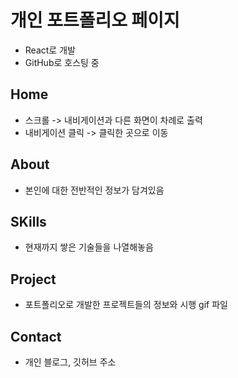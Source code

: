 # 개인 포트폴리오 페이지
- React로 개발
- GitHub로 호스팅 중 

## Home
- 스크롤 -> 내비게이션과 다른 화면이 차례로 출력
- 내비게이션 클릭 -> 클릭한 곳으로 이동

## About 
- 본인에 대한 전반적인 정보가 담겨있음

## SKills
- 현재까지 쌓은 기술들을 나열해놓음

## Project
- 포트폴리오로 개발한 프로젝트들의 정보와 시행 gif 파일 

## Contact
- 개인 블로그, 깃허브 주소
